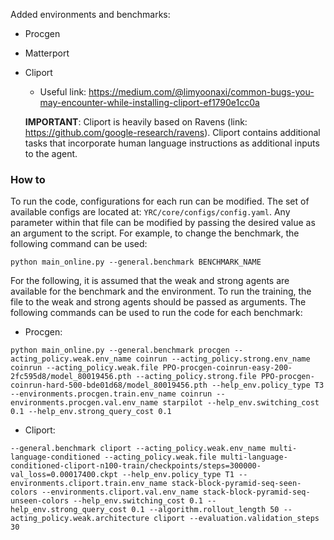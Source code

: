 Added environments and benchmarks:
- Procgen
- Matterport
- Cliport
    - Useful link: https://medium.com/@limyoonaxi/common-bugs-you-may-encounter-while-installing-cliport-ef1790e1cc0a

  **IMPORTANT**: Cliport is heavily based on Ravens (link: https://github.com/google-research/ravens). Cliport contains additional tasks that incorporate human language instructions as additional inputs to the agent. 


### How to
To run the code, configurations for each run can be modified. The set of available configs are located at: `YRC/core/configs/config.yaml`. Any parameter within that file can be modified by passing the desired value as an argument to the script. For example, to change the benchmark, the following command can be used:
```shell
python main_online.py --general.benchmark BENCHMARK_NAME
```

For the following, it is assumed that the weak and strong agents are available for the benchmark and the environment. To run the training, the file to the weak and strong agents should be passed as arguments. The following commands can be used to run the code for each benchmark:

- Procgen:
```shell
python main_online.py --general.benchmark procgen --acting_policy.weak.env_name coinrun --acting_policy.strong.env_name coinrun --acting_policy.weak.file PPO-procgen-coinrun-easy-200-2fc595d8/model_80019456.pth --acting_policy.strong.file PPO-procgen-coinrun-hard-500-bde01d68/model_80019456.pth --help_env.policy_type T3 --environments.procgen.train.env_name coinrun --environments.procgen.val.env_name starpilot --help_env.switching_cost 0.1 --help_env.strong_query_cost 0.1
```

- Cliport:
```shell
--general.benchmark cliport --acting_policy.weak.env_name multi-language-conditioned --acting_policy.weak.file multi-language-conditioned-cliport-n100-train/checkpoints/steps=300000-val_loss=0.00017400.ckpt --help_env.policy_type T1 --environments.cliport.train.env_name stack-block-pyramid-seq-seen-colors --environments.cliport.val.env_name stack-block-pyramid-seq-unseen-colors --help_env.switching_cost 0.1 --help_env.strong_query_cost 0.1 --algorithm.rollout_length 50 --acting_policy.weak.architecture cliport --evaluation.validation_steps 30
```